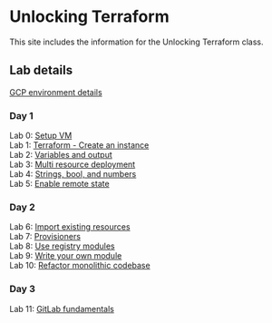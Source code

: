 # Unlocking Terraform 

This site includes the information for the Unlocking Terraform class.



## Lab details 
[GCP environment details](https://docs.google.com/spreadsheets/d/1gjUd6gSoROwD7CUSqehBAtP4J1IUas5TPhu5zoGbVLY/edit?usp=sharing)

### Day 1   
Lab 0: [Setup VM](labs/setup.md)   
Lab 1: [Terraform - Create an instance](labs/tf-first-instance/index.md)    
Lab 2: [Variables and output](labs/tf-variables-and-output/index.md)   
Lab 3: [Multi resource deployment](labs/tf-more-variables/index.md)   
Lab 4: [Strings, bool, and numbers](labs/tf-even-more-variables/index.md)   
Lab 5: [Enable remote state](labs/tf-remote-state/index.md)   

### Day 2  
Lab 6: [Import existing resources](labs/tf-import/index.md)   
Lab 7: [Provisioners](labs/tf-provisioner/index.md)   
Lab 8: [Use registry modules](labs/tf-module/index.md)   
Lab 9: [Write your own module](labs/tf-write-module/index.md)   
Lab 10: [Refactor monolithic codebase](labs/tf-refactor/index.md)   

### Day 3
Lab 11: [GitLab fundamentals](labs/gitlab-cicd/gitlab-basics.md)   

